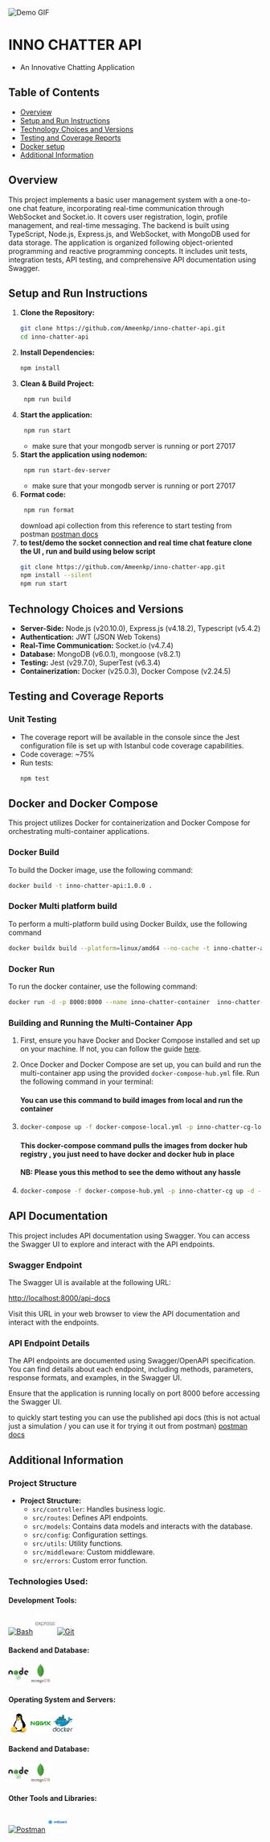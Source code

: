 ![Demo GIF](https://cdn.dribbble.com/users/1162077/screenshots/3848914/programmer.gif)

# INNO CHATTER API
- An Innovative Chatting Application

## Table of Contents
- [Overview](#overview)
- [Setup and Run Instructions](#setup-and-run-instructions)
- [Technology Choices and Versions](#technology-choices-and-versions)
- [Testing and Coverage Reports](#testing-and-coverage-reports)
- [Docker setup](#docker-and-docker-compose)
- [Additional Information](#additional-information)

## Overview
This project implements a basic user management system with a one-to-one chat feature, 
incorporating real-time communication through WebSocket and Socket.io. 
It covers user registration, login, profile management, and real-time messaging. 
The backend is built using TypeScript, Node.js, Express.js, and WebSocket, with MongoDB used for data storage.
The application is organized following object-oriented programming and reactive programming concepts. 
It includes unit tests, integration tests, API testing, and comprehensive API documentation using Swagger.

## Setup and Run Instructions
1. **Clone the Repository:**
   ```bash
   git clone https://github.com/Ameenkp/inno-chatter-api.git
   cd inno-chatter-api
   ```
2. **Install Dependencies:**
   ```bash
   npm install
   ```
3. **Clean & Build Project:**
   ```bash
    npm run build
   ```
4. **Start the application:**
   ```bash
    npm run start
   ```
    - make sure that your mongodb server is running or port 27017 
5. **Start the application using nodemon:**
   ```bash
    npm run start-dev-server
   ```
    - make sure that your mongodb server is running or port 27017
6. **Format code:**
   ```bash
    npm run format
   ```
   download api collection from this reference to start testing from postman [postman docs](https://documenter.getpostman.com/view/31106366/2sA2xjyWWF)
7. **to test/demo the socket connection and real time chat feature clone the UI , run and build using below script**
   ```bash
   git clone https://github.com/Ameenkp/inno-chatter-app.git
   npm install --silent
   npm run start
   ```
## Technology Choices and Versions
- **Server-Side:** Node.js (v20.10.0), Express.js (v4.18.2), Typescript (v5.4.2)
- **Authentication:** JWT (JSON Web Tokens)
- **Real-Time Communication:** Socket.io (v4.7.4)
- **Database:** MongoDB (v6.0.1), mongoose (v8.2.1)
- **Testing:** Jest (v29.7.0), SuperTest (v6.3.4)
- **Containerization:** Docker (v25.0.3), Docker Compose (v2.24.5)

## Testing and Coverage Reports
### Unit Testing
- The coverage report will be available in the console since the Jest configuration file is set up with Istanbul code coverage capabilities. 
- Code coverage: ~75%
- Run tests:
  ```bash
  npm test
  ```
## Docker and Docker Compose
This project utilizes Docker for containerization and Docker Compose for orchestrating multi-container applications.

### Docker Build
To build the Docker image, use the following command:
```bash
docker build -t inno-chatter-api:1.0.0 .
```
### Docker Multi platform build
To perform a multi-platform build using Docker Buildx, use the following command
```bash
docker buildx build --platform=linux/amd64 --no-cache -t inno-chatter-api:1.0.0 --load .
```
### Docker Run
To run the docker container, use the following command:
```bash
docker run -d -p 8000:8000 --name inno-chatter-container  inno-chatter-api:1.0.0   
```
### Building and Running the Multi-Container App

1. First, ensure you have Docker and Docker Compose installed and set up on your machine.
   If not, you can follow the guide [here](https://tejaksha-k.medium.com/how-to-install-docker-and-docker-compose-to-ubuntu-20-04-azure-vm-and-aws-ec2-instances-72a498755c15).

2. Once Docker and Docker Compose are set up, you can build and run the multi-container app using the provided `docker-compose-hub.yml` file.
   Run the following command in your terminal:

   #### You can use this command to build images from local and run the container
3. 
      ```bash
      docker-compose up -f docker-compose-local.yml -p inno-chatter-cg-local -d --build
      ```
   #### This docker-compose command pulls the images from docker hub registry , you just need to have docker and docker hub in place 
   #### NB: Please yous this method to see the demo without any hassle

4.
      ```bash
      docker-compose -f docker-compose-hub.yml -p inno-chatter-cg up -d --build
      ```
## API Documentation

This project includes API documentation using Swagger. You can access the Swagger UI to explore and interact with the API endpoints.

### Swagger Endpoint

The Swagger UI is available at the following URL:

[http://localhost:8000/api-docs](http://localhost:8000/api-docs)

Visit this URL in your web browser to view the API documentation and interact with the endpoints.

### API Endpoint Details

The API endpoints are documented using Swagger/OpenAPI specification. You can find details about each endpoint, including methods, parameters, response formats, and examples, in the Swagger UI.

Ensure that the application is running locally on port 8000 before accessing the Swagger UI.

to quickly start testing you can use the published api docs (this is not actual just a simulation / you can use it for trying it out from postman)
[postman docs](https://documenter.getpostman.com/view/31106366/2sA2xjyWWF)


## Additional Information
### Project Structure
- **Project Structure:**
   - `src/controller`: Handles business logic.
   - `src/routes`: Defines API endpoints.
   - `src/models`: Contains data models and interacts with the database.
   - `src/config`: Configuration settings.
   - `src/utils`: Utility functions.
   - `src/middleware`: Custom middleware.
   - `src/errors`: Custom error function.

### Technologies Used:

#### Development Tools:
[<img src="https://www.vectorlogo.zone/logos/gnu_bash/gnu_bash-icon.svg" alt="Bash" width="40" height="40">](https://www.gnu.org/software/bash/)
[<img src="https://raw.githubusercontent.com/devicons/devicon/master/icons/express/express-original-wordmark.svg" alt="Express.js" width="40" height="40">](https://expressjs.com/)
[<img src="https://www.vectorlogo.zone/logos/git-scm/git-scm-icon.svg" alt="Git" width="40" height="40">](https://git-scm.com/)

#### Backend and Database:
[<img src="https://raw.githubusercontent.com/devicons/devicon/master/icons/nodejs/nodejs-original-wordmark.svg" alt="Node.js" width="40" height="40">](https://nodejs.org/)
[<img src="https://raw.githubusercontent.com/devicons/devicon/master/icons/mongodb/mongodb-original-wordmark.svg" alt="MongoDB" width="40" height="40">](https://www.mongodb.com/)

#### Operating System and Servers:
[<img src="https://raw.githubusercontent.com/devicons/devicon/master/icons/linux/linux-original.svg" alt="Linux" width="40" height="40">](https://www.linux.org/)
[<img src="https://raw.githubusercontent.com/devicons/devicon/master/icons/nginx/nginx-original.svg" alt="Nginx" width="40" height="40">](https://www.nginx.com/)
[<img src="https://raw.githubusercontent.com/devicons/devicon/master/icons/docker/docker-original-wordmark.svg" alt="Docker" width="40" height="40">](https://www.docker.com/)

#### Backend and Database:
[<img src="https://raw.githubusercontent.com/devicons/devicon/master/icons/nodejs/nodejs-original-wordmark.svg" alt="Node.js" width="40" height="40">](https://nodejs.org/)
[<img src="https://raw.githubusercontent.com/devicons/devicon/master/icons/mongodb/mongodb-original-wordmark.svg" alt="MongoDB" width="40" height="40">](https://www.mongodb.com/)

#### Other Tools and Libraries:
[<img src="https://www.vectorlogo.zone/logos/getpostman/getpostman-icon.svg" alt="Postman" width="40" height="40">](https://postman.com/)
[<img src="https://raw.githubusercontent.com/devicons/devicon/d00d0969292a6569d45b06d3f350f463a0107b0d/icons/webpack/webpack-original-wordmark.svg" alt="Webpack" width="40" height="40">](https://webpack.js.org/)
